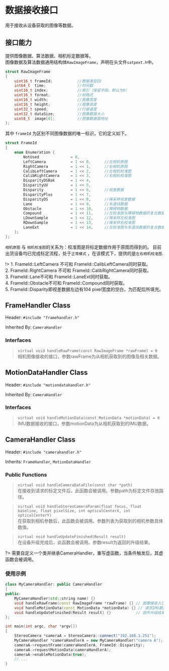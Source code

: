 # 数据接收接口

用于接收从设备获取的图像等数据。

## 接口能力

提供图像数据、算法数据、相机标定数据等。  
图像数据及算法数据通用结构体`RawImageFrame`，声明在头文件`satpext.h`中。

```C++
struct RawImageFrame
{
    uint16_t frameId;           //数据类型ID
    int64_t  time;              //时间戳
    uint16_t index;             //索引（保留字段，默认为0）
    uint16_t format;            //帧格式
    uint16_t width;             //图像宽度
    uint16_t height;            //图像高度
    uint32_t speed;             //行驶速度
    uint32_t dataSize;          //图像数据大小
    uint8_t  image[0];          //图像数据首地址
};
```

其中 `frameId` 为区别不同图像数据的唯一标识，它的定义如下。

```C++
struct FrameId
{
    enum Enumeration {
        NotUsed              = 0,
        LeftCamera           = 1 << 0,      //左相机原图
        RightCamera          = 1 << 1,      //右相机原图
        CalibLeftCamera      = 1 << 2,      //左相机校准图
        CalibRightCamera     = 1 << 3,      //右相机校准图
        DisparityDSBak       = 1 << 4,
        DisparityUV          = 1 << 5,
        Disparity            = 1 << 6,      //视差数据
        DisparityPlus        = 1 << 7,
        DisparityDS          = 1 << 8,      //降采样视差数据
        Lane                 = 1 << 9,      //车道线数据
        Obstacle             = 1 << 10,     //障碍物数据
        Compound             = 1 << 11,     //左校准图与障碍物数据的复合数据
        LDownSample          = 1 << 12,     //降采样左校准图
        RDownSample          = 1 << 13,     //降采样右校准图
        LaneExt              = 1 << 14,     //左校准图与车道线数据的复合数据
    };
};
```

`相机原图` 与 `相机校准图`的关系为：校准图是将标定数据作用于原图而得到的。
目前出货设备均已完成标定流程，处于`正常模式` ，在该模式下，提供的是`左右相机校准图`.

!> 1. FrameId::LeftCamera 不可和 FrameId::CalibLeftCamera同时获取。  
2. FrameId::RightCamera 不可和 FrameId::CalibRightCamera同时获取。  
3. FrameId::Lane不可和 FrameId::LaneExt同时获取。  
4. FrameId::Obstacle不可和 FrameId::Compound同时获取。  
5. FrameId::Disparity即视差数据左边有104 pixel宽度的空白，为匹配后所填充。

## FrameHandler Class

Header: `#include "framehandler.h"`

Inherited By: `CameraHandler`

### Interfaces

> `virtual void handleRawFrame(const RawImageFrame *rawFrame) = 0`  
相机图像接收的接口，参数rawFrame为从相机获取到的图像及相关数据。

## MotionDataHandler Class

Header: `#include "motiondatahandler.h"`

Inherited By: `CameraHandler`

### Interfaces

> `virtual void handleMotionData(const MotionData *motionData) = 0`  
IMU数据接收的接口，参数motionData为从相机获取到的IMU数据。

## CameraHandler Class

Header: `#include "camerahandler.h"`

Inherits: `FrameHandler`, `MotionDataHandler`

### Public Functions

> `virtual void handleCameraDataFile(const char *path)`  
在接收到请求的标定文件后，此函数会被调用。参数path为标定文件存放路径。

> `virtual void handleStereoCameraParam(float focus, float baseline, float pixelSize, int opticalCenterX, int opticalCenterY)`  
在获取到相机参数后，此函数会被调用。参数列表为获取到的相机参数具体数值。

> `virtual void handleUpdateFinished(Result result)`  
在设备升级完成后，此函数会被调用。参数result为返回的升级结果。

?> 需要自定义一个类并继承CameraHandler，重写虚函数，当条件触发后，其虚函数会被调用。

### 使用示例

```C++
class MyCameraHandler: public CameraHandler
{
public:
    MyCameraHandler(std::string name) {}
    void handleRawFrame(const RawImageFrame *rawFrame) {} // 图像接收入口，在SATP协议内的线程回调，无需主动调用
    void handleMotionData(const MotionData *motionData) {} // 请求IMU数据后，MotionData数据入口
    void handleUpdateFinished(Result result) {}           // 固件升级结果通知，升级结束后，返回升级结果，无需主动调用
};

int main(int argc, char *argv[])
{
    StereoCamera *cameraA = StereoCamera::connect("192.168.1.251");
    MyCameraHandler *cameraHandlerA = new MyCameraHandler("camera A");
    cameraA->requestFrame(cameraHandlerA, FrameId::Disparity);
    cameraA->requestMotionData(cameraHandlerA);
    cameraA->enableMotionData(true);
    // ...
}
```

